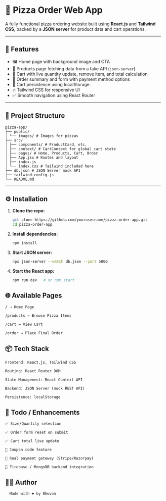 # 🍕 Pizza Order Web App

A fully functional pizza ordering website built using **React.js** and **Tailwind CSS**, backed by a **JSON server** for product data and cart operations.

---

## 🚀 Features

- 🖼️ Home page with background image and CTA
- 🍕 Products page fetching data from a fake API (`json-server`)
- 🛒 Cart with live quantity update, remove item, and total calculation
- 🧾 Order summary and form with payment method options
- 💾 Cart persistence using localStorage
- 🔥 Tailwind CSS for responsive UI
- ✅ Smooth navigation using React Router

---

## 📁 Project Structure
```
pizza-app/
├── public/
│ └── images/ # Images for pizzas
├── src/
│ ├── components/ # ProductCard, etc.
│ ├── context/ # CartContext for global cart state
│ ├── pages/ # Home, Products, Cart, Order
│ ├── App.jsx # Routes and layout
│ ├── index.js
│ └── index.css # Tailwind included here
├── db.json # JSON Server mock API
├── tailwind.config.js
└── README.md
```

---

## ⚙️ Installation

1. **Clone the repo:**
   ```bash
   git clone https://github.com/yourusername/pizza-order-app.git
   cd pizza-order-app

2. **Install dependencies:**
    ```bash
    npm install

3. **Start JSON server:**
    ```bash
    npx json-server --watch db.json --port 5000

4. **Start the React app:**
    ```bash
    npm run dev   # or npm start

##  🌐  Available Pages
    / → Home Page

    /products → Browse Pizza Items

    /cart → View Cart

    /order → Place Final Order

##  📦 Tech Stack
    Frontend: React.js, Tailwind CSS

    Routing: React Router DOM

    State Management: React Context API

    Backend: JSON Server (mock REST API)

    Persistence: localStorage

##  📝 Todo / Enhancements
    ✅ Size/Quantity selection

    ✅ Order form reset on submit

    ✅ Cart total live update

    🚧 Coupon code feature

    🚧 Real payment gateway (Stripe/Razorpay)

    🚧 Firebase / MongoDB backend integration

##  👨‍💻 Author
      Made with ❤️ by Bhuvan


